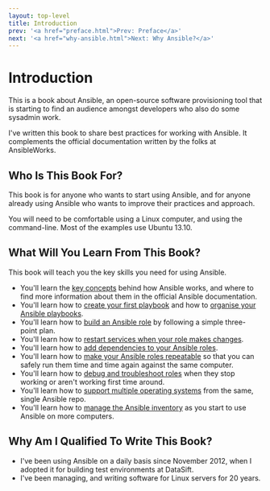 ```yaml
---
layout: top-level
title: Introduction
prev: '<a href="preface.html">Prev: Preface</a>'
next: '<a href="why-ansible.html">Next: Why Ansible?</a>'
---
```


# Introduction

This is a book about Ansible, an open-source software provisioning tool that is starting to find an audience amongst developers who also do some sysadmin work.

I've written this book to share best practices for working with Ansible.  It complements the official documentation written by the folks at AnsibleWorks.

## Who Is This Book For?

This book is for anyone who wants to start using Ansible, and for anyone already using Ansible who wants to improve their practices and approach.

You will need to be comfortable using a Linux computer, and using the command-line.  Most of the examples use Ubuntu 13.10.

## What Will You Learn From This Book?

This book will teach you the key skills you need for using Ansible.

* You'll learn the [key concepts](key-concepts.html) behind how Ansible works, and where to find more information about them in the official Ansible documentation.
* You'll learn how to [create your first playbook](first-playbook.html) and how to [organise your Ansible playbooks](organising-your-ansible-files.html).
* You'll learn how to [build an Ansible role](building-roles.html) by following a simple three-point plan.
* You'll learn how to [restart services when your role makes changes](restarting-services.html).
* You'll learn how to [add dependencies to your Ansible roles](adding-dependencies-to-roles.html).
* You'll learn how to [make your Ansible roles repeatable](making-roles-repeatable.html) so that you can safely run them time and time again against the same computer.
* You'll learn how to [debug and troubleshoot roles](debugging-failing-roles.html) when they stop working or aren't working first time around.
* You'll learn how to [support multiple operating systems](multiple-operating-systems.html) from the same, single Ansible repo.
* You'll learn how to [manage the Ansible inventory](managing-the-inventory.html) as you start to use Ansible on more computers.

## Why Am I Qualified To Write This Book?

* I've been using Ansible on a daily basis since November 2012, when I adopted it for building test environments at DataSift.
* I've been managing, and writing software for Linux servers for 20 years.